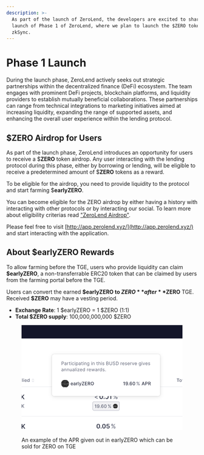 ```yaml
---
description: >-
  As part of the launch of ZeroLend, the developers are excited to share the
  launch of Phase 1 of ZeroLend, where we plan to launch the $ZERO token on
  zkSync.
---
```


# Phase 1 Launch

During the launch phase, ZeroLend actively seeks out strategic partnerships within the decentralized finance (DeFi) ecosystem. The team engages with prominent DeFi projects, blockchain platforms, and liquidity providers to establish mutually beneficial collaborations. These partnerships can range from technical integrations to marketing initiatives aimed at increasing liquidity, expanding the range of supported assets, and enhancing the overall user experience within the lending protocol.

## $ZERO Airdrop for Users&#x20;

As part of the launch phase, ZeroLend introduces an opportunity for users to receive a $**ZERO** token airdrop. Any user interacting with the lending protocol during this phase, either by borrowing or lending, will be eligible to receive a predetermined amount of $**ZERO** tokens as a reward.

To be eligible for the airdrop, you need to provide liquidity to the protocol and start farming $**earlyZERO**.

You can become eligible for the ZERO airdrop by either having a history with interacting with other protocols or by interacting our social. To learn more about eligibility criterias read ["ZeroLend Airdrop"](../zeronomics/participation-incentives/zerolend-airdrop.md).

Please feel free to visit [http://app.zerolend.xyz/](http://app.zerolend.xyz/) and start interacting with the application.

## About $earlyZERO Rewards <a href="#ad5f" id="ad5f"></a>

To allow farming before the TGE, users who provide liquidity can claim **$earlyZERO**, a non-transferrable ERC20 token that can be claimed by users from the farming portal before the TGE.

Users can convert the earned **$earlyZERO to $ZERO** after **$ZERO** TGE. Received **$ZERO** may have a vesting period.

* **Exchange Rate**: 1 $earlyZERO = 1 $ZERO (1:1)
* **Total $ZERO supply**: 100,000,000,000 $ZERO

<figure><img src="../.gitbook/assets/image (7).png" alt=""><figcaption><p>An example of the APR given out in earlyZERO which can be sold for ZERO on TGE</p></figcaption></figure>
